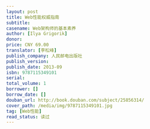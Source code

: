 ```yaml
---
layout: post
title: Web性能权威指南
subtitle: 
casename: Web架构师的基本素养
author: [Ilya Grigorik]
donor: 
price: CNY 69.00
translator: [李松峰]
publish_company: 人民邮电出版社
publish_version: 
publish_date: 2013-09
isbn: 9787115349101
serial: 
total_volume: 1
borrower: []
borrow_date: []
douban_url: http://book.douban.com/subject/25856314/
cover_path: /media/img/9787115349101.jpg
tag: [Web性能]
read_status: 读过
---
```

